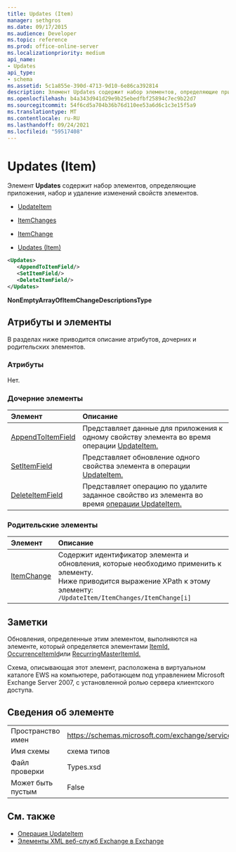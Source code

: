 ```yaml
---
title: Updates (Item)
manager: sethgros
ms.date: 09/17/2015
ms.audience: Developer
ms.topic: reference
ms.prod: office-online-server
ms.localizationpriority: medium
api_name:
- Updates
api_type:
- schema
ms.assetid: 5c1a855e-390d-4713-9d10-6e86ca392814
description: Элемент Updates содержит набор элементов, определяющие приложения, набор и удаление изменений свойств элементов.
ms.openlocfilehash: b4a343d941d29e9b25ebedfbf25894c7ec9b22d7
ms.sourcegitcommit: 54f6cd5a704b36b76d110ee53a6d6c1c3e15f5a9
ms.translationtype: MT
ms.contentlocale: ru-RU
ms.lasthandoff: 09/24/2021
ms.locfileid: "59517408"
---
```

# <a name="updates-item"></a>Updates (Item)

Элемент **Updates** содержит набор элементов, определяющие приложения, набор и удаление изменений свойств элементов. 
  
- [UpdateItem](updateitem.md)
  
- [ItemChanges](itemchanges.md)
  
- [ItemChange](itemchange.md)
  
- [Updates (Item)](updates-item.md)
  
```xml
<Updates>
   <AppendToItemField/>
   <SetItemField/>
   <DeleteItemField/>
</Updates>
```

**NonEmptyArrayOfItemChangeDescriptionsType**

## <a name="attributes-and-elements"></a>Атрибуты и элементы

В разделах ниже приводится описание атрибутов, дочерних и родительских элементов.
  
### <a name="attributes"></a>Атрибуты

Нет.
  
### <a name="child-elements"></a>Дочерние элементы

|**Элемент**|**Описание**|
|:-----|:-----|
|[AppendToItemField](appendtoitemfield.md) <br/> |Представляет данные для приложения к одному свойству элемента во время операции [UpdateItem.](updateitem-operation.md)  <br/> |
|[SetItemField](setitemfield.md) <br/> |Представляет обновление одного свойства элемента в операции [UpdateItem.](updateitem-operation.md)  <br/> |
|[DeleteItemField](deleteitemfield.md) <br/> |Представляет операцию по удалите заданное свойство из элемента во время [операции UpdateItem.](updateitem-operation.md)  <br/> |
   
### <a name="parent-elements"></a>Родительские элементы

|**Элемент**|**Описание**|
|:-----|:-----|
|[ItemChange](itemchange.md) <br/> |Содержит идентификатор элемента и обновления, которые необходимо применить к элементу.  <br/> Ниже приводится выражение XPath к этому элементу:  `/UpdateItem/ItemChanges/ItemChange[i]` <br/> |
   
## <a name="remarks"></a>Заметки

Обновления, определенные этим элементом, выполняются на элементе, который определяется элементами [ItemId,](itemid.md) [OccurrenceItemId](occurrenceitemid.md)или [RecurringMasterItemId.](recurringmasteritemid.md) 
  
Схема, описывающая этот элемент, расположена в виртуальном каталоге EWS на компьютере, работающем под управлением Microsoft Exchange Server 2007, с установленной ролью сервера клиентского доступа.
  
## <a name="element-information"></a>Сведения об элементе

|||
|:-----|:-----|
|Пространство имен  <br/> |https://schemas.microsoft.com/exchange/services/2006/types  <br/> |
|Имя схемы  <br/> |схема типов  <br/> |
|Файл проверки  <br/> |Types.xsd  <br/> |
|Может быть пустым  <br/> |False  <br/> |
   
## <a name="see-also"></a>См. также

- [Операция UpdateItem](updateitem-operation.md)
- [Элементы XML веб-служб Exchange в Exchange](ews-xml-elements-in-exchange.md)

